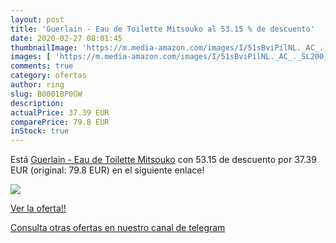 ```yaml
---
layout: post
title: 'Guerlain - Eau de Toilette Mitsouko al 53.15 % de descuento'
date: 2020-02-27 08:01:45
thumbnailImage: 'https://m.media-amazon.com/images/I/51sBviPilNL._AC_._SL200_.jpg'
images: [ 'https://m.media-amazon.com/images/I/51sBviPilNL._AC_._SL200_.jpg' ]
comments: true
category: ofertas
author: ring
slug: B0001BP0GW
description:
actualPrice: 37.39 EUR
comparePrice: 79.8 EUR
inStock: true
---
```


Está [Guerlain - Eau de Toilette Mitsouko](https://www.amazon.com/dp/B0001BP0GW/?tag=redken08-20) con 53.15 de descuento por 37.39 EUR (original: 79.8 EUR) en el siguiente enlace!

[![](https://m.media-amazon.com/images/I/51sBviPilNL._AC_._SL200_.jpg)](https://www.amazon.com/dp/B0001BP0GW/?tag=redken08-20)

[Ver la oferta!!](https://www.amazon.com/dp/B0001BP0GW/?tag=redken08-20)

[Consulta otras ofertas en nuestro canal de telegram](https://t.me/s/ofertas25)

